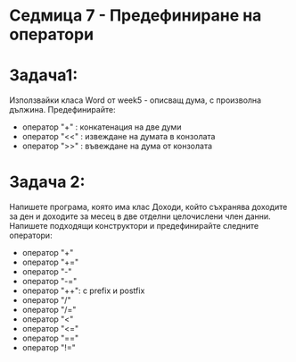 # Седмица 7 - Предефиниране на оператори

Задача1:
=
Използвайки класа Word от week5 - описващ дума, с произволна дължина.
Предефинирайте:
- оператор "+" : конкатенация на две думи
- оператор "<<" : извеждане на думата в конзолата
- оператор ">>" : въвеждане на дума от конзолата

Задача 2:
=
Напишете програма, която има клас Доходи, който съхранява доходите за ден и доходите за месец в две отделни целочислени член данни.
Напишете подходящи конструктори и предефинирайте следните оператори:
- оператор "+"
- оператор "+="
- оператор "-"
- оператор "-="
- оператор "++": с prefix и postfix
- оператор "/"
- оператор "/="
- оператор "<"
- оператор "<="
- оператор "=="
- оператор "!="
